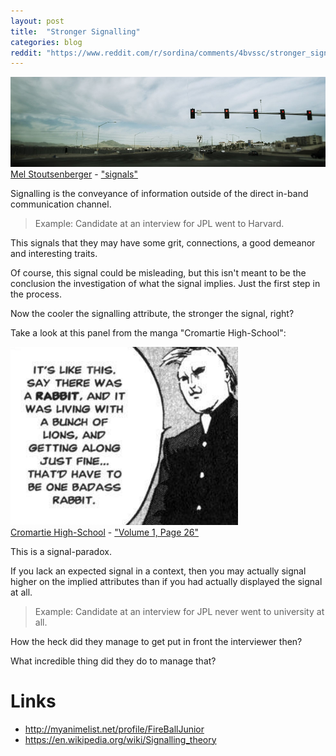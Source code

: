 ```yaml
---
layout: post
title:  "Stronger Signalling"
categories: blog
reddit: "https://www.reddit.com/r/sordina/comments/4bvssc/stronger_signalling_bows_and_arrows/"
---
```


<p class="attribution">
	<img src="/images/stronger-signalling/signals.png" class="image fit" />
	<a href="https://www.flickr.com/photos/rappensuncle/">Mel Stoutsenberger</a> -
	<a href="https://www.flickr.com/photos/rappensuncle/1674861241/in/photolist-3y16TX-anMRXi-qCYBQh-ioZ544-dmaLpR-7ZsHVT-6hJpGP-a8hMvQ-oxHFCs-sdq99Y-apCN1K-vESMDL-7XnSn7-qzB1wt-6EYWCk-bvZMpf-dmW1B7-pi63ri-qPaGYC-eMDwJJ-6YQToF-7ckqFQ-o1ixYU-5ryvVu-dNfcyp-jCrH2c-sniN9v-5A74bU-4TDS6U-fFppJj-eR2Mf-pzWN57-bna3Ew-seXvxs-atSmL4-mPh4uA-a9mWZc-5fBktD-agQGxx-8kDWxm-bRpUNx-66g1Kw-4wwpqf-aCTiLk-o3KLsg-rAGkC5-o1ez6X-bDfXuu-cigmBU-ggMT2o">"signals"</a>
</p>

Signalling is the conveyance of information outside of the direct in-band communication channel.

> Example: Candidate at an interview for JPL went to Harvard.

This signals that they may have some grit, connections, a good demeanor and interesting traits.

Of course, this signal could be misleading, but this isn't meant to be the conclusion
the investigation of what the signal implies. Just the first step in the process.

Now the cooler the signalling attribute, the stronger the signal, right?

Take a look at this panel from the manga "Cromartie High-School":

<p class="attribution">
	<img src="/images/stronger-signalling/rabbit2.png" class="image" /><br />
	<a href="http://allmangascans.com/cromartie-high-school">Cromartie High-School</a> -
	<a href="http://allmangascans.com/cromartie-high-school/1/26">"Volume 1, Page 26"</a>
</p>

This is a signal-paradox.

If you lack an expected signal in a context, then you may actually signal higher on the
implied attributes than if you had actually displayed the signal at all.

> Example: Candidate at an interview for JPL never went to university at all.

How the heck did they manage to get put in front the interviewer then?

What incredible thing did they do to manage that?


# Links

* <http://myanimelist.net/profile/FireBallJunior>
* <https://en.wikipedia.org/wiki/Signalling_theory>
